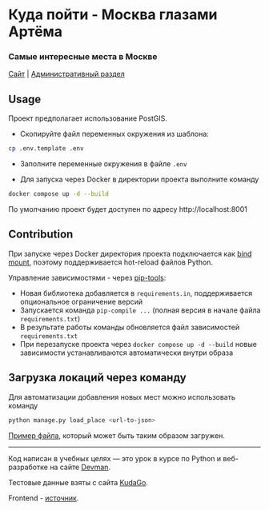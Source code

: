 # Куда пойти - Москва глазами Артёма
### Самые интересные места в Москве

[Cайт](http://morelinks.to) | [Административный раздел](http://morelinks.to/admin/)

## Usage

Проект предполагает использование PostGIS.

- Скопируйте файл переменных окружения из шаблона:
``` Bash
cp .env.template .env
```
- Заполните переменные окружения в файле `.env`

- Для запуска через Docker в директории проекта выполните команду

``` Bash
docker compose up -d --build
```

По умолчанию проект будет доступен по адресу http://localhost:8001

## Contribution

При запуске через Docker директория проекта подключается как [bind mount](https://docs.docker.com/storage/bind-mounts/), поэтому поддерживается hot-reload файлов Python.

Управление зависимостями - через [pip-tools](https://github.com/jazzband/pip-tools):
- Новая библиотека добавляется в `requirements.in`, поддерживается опциональное ограничение версий
- Запускается команда `pip-compile ...` (полная версия в начале файла `requirements.txt`)
- В результате работы команды обновляется файл зависимостей `requirements.txt`
- При перезапуске проекта через `docker compose up -d --build` новые зависимости устанавливаются автоматически внутри образа

## Загрузка локаций через команду

Для автоматизации добавления новых мест можно использовать команду

``` Bash
python manage.py load_place <url-to-json>
```

[Пример файла](https://raw.githubusercontent.com/devmanorg/where-to-go-places/master/places/%D0%AF%D0%BF%D0%BE%D0%BD%D1%81%D0%BA%D0%B8%D0%B9%20%D1%81%D0%B0%D0%B4.json), который может быть таким образом загружен.

---

Код написан в учебных целях — это урок в курсе по Python и веб-разработке на сайте [Devman](https://dvmn.org).

Тестовые данные взяты с сайта [KudaGo](https://kudago.com).

Frontend - [источник](https://github.com/devmanorg/where-to-go-frontend/blob/master/README.md).
